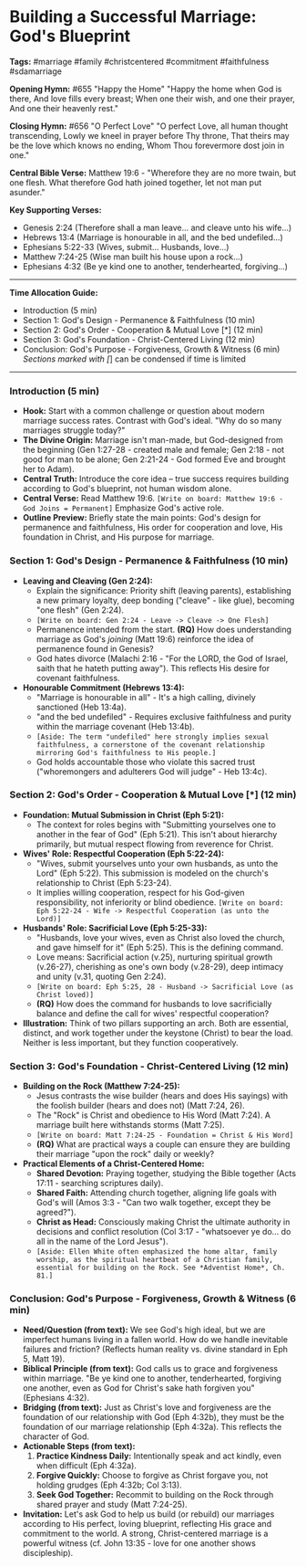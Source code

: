 # Building a Successful Marriage: God's Blueprint

**Tags:** #marriage #family #christcentered #commitment #faithfulness #sdamarriage

**Opening Hymn:** #655 "Happy the Home"
"Happy the home when God is there, And love fills every breast; When one their wish, and one their prayer, And one their heavenly rest."

**Closing Hymn:** #656 "O Perfect Love"
"O perfect Love, all human thought transcending, Lowly we kneel in prayer before Thy throne, That theirs may be the love which knows no ending, Whom Thou forevermore dost join in one."

**Central Bible Verse:** Matthew 19:6 - "Wherefore they are no more twain, but one flesh. What therefore God hath joined together, let not man put asunder."

**Key Supporting Verses:**
*   Genesis 2:24 (Therefore shall a man leave... and cleave unto his wife...)
*   Hebrews 13:4 (Marriage is honourable in all, and the bed undefiled...)
*   Ephesians 5:22-33 (Wives, submit... Husbands, love...)
*   Matthew 7:24-25 (Wise man built his house upon a rock...)
*   Ephesians 4:32 (Be ye kind one to another, tenderhearted, forgiving...)

---

**Time Allocation Guide:**
- Introduction (5 min)
- Section 1: God's Design - Permanence & Faithfulness (10 min)
- Section 2: God's Order - Cooperation & Mutual Love [*] (12 min)
- Section 3: God's Foundation - Christ-Centered Living (12 min)
- Conclusion: God's Purpose - Forgiveness, Growth & Witness (6 min)
*Sections marked with [*] can be condensed if time is limited

---

### Introduction (5 min)

-   **Hook:** Start with a common challenge or question about modern marriage success rates. Contrast with God's ideal. "Why do so many marriages struggle today?"
-   **The Divine Origin:** Marriage isn't man-made, but God-designed from the beginning (Gen 1:27-28 - created male and female; Gen 2:18 - not good for man to be alone; Gen 2:21-24 - God formed Eve and brought her to Adam).
-   **Central Truth:** Introduce the core idea – true success requires building according to God's blueprint, not human wisdom alone.
-   **Central Verse:** Read Matthew 19:6. `[Write on board: Matthew 19:6 - God Joins = Permanent]` Emphasize God's active role.
-   **Outline Preview:** Briefly state the main points: God's design for permanence and faithfulness, His order for cooperation and love, His foundation in Christ, and His purpose for marriage.

### Section 1: God's Design - Permanence & Faithfulness (10 min)

-   **Leaving and Cleaving (Gen 2:24):**
    -   Explain the significance: Priority shift (leaving parents), establishing a new primary loyalty, deep bonding ("cleave" - like glue), becoming "one flesh" (Gen 2:24).
    -   `[Write on board: Gen 2:24 - Leave -> Cleave -> One Flesh]`
    -   Permanence intended from the start. **(RQ)** How does understanding marriage as God's *joining* (Matt 19:6) reinforce the idea of permanence found in Genesis?
    -   God hates divorce (Malachi 2:16 - "For the LORD, the God of Israel, saith that he hateth putting away"). This reflects His desire for covenant faithfulness.
-   **Honourable Commitment (Hebrews 13:4):**
    -   "Marriage is honourable in all" - It's a high calling, divinely sanctioned (Heb 13:4a).
    -   "and the bed undefiled" - Requires exclusive faithfulness and purity within the marriage covenant (Heb 13:4b).
    -   `[Aside: The term "undefiled" here strongly implies sexual faithfulness, a cornerstone of the covenant relationship mirroring God's faithfulness to His people.]`
    -   God holds accountable those who violate this sacred trust ("whoremongers and adulterers God will judge" - Heb 13:4c).

### Section 2: God's Order - Cooperation & Mutual Love [*] (12 min)

-   **Foundation: Mutual Submission in Christ (Eph 5:21):**
    -   The context for roles begins with "Submitting yourselves one to another in the fear of God" (Eph 5:21). This isn't about hierarchy primarily, but mutual respect flowing from reverence for Christ.
-   **Wives' Role: Respectful Cooperation (Eph 5:22-24):**
    -   "Wives, submit yourselves unto your own husbands, as unto the Lord" (Eph 5:22). This submission is modeled on the church's relationship to Christ (Eph 5:23-24).
    -   It implies willing cooperation, respect for his God-given responsibility, not inferiority or blind obedience. `[Write on board: Eph 5:22-24 - Wife -> Respectful Cooperation (as unto the Lord)]`
-   **Husbands' Role: Sacrificial Love (Eph 5:25-33):**
    -   "Husbands, love your wives, even as Christ also loved the church, and gave himself for it" (Eph 5:25). This is the defining command.
    -   Love means: Sacrificial action (v.25), nurturing spiritual growth (v.26-27), cherishing as one's own body (v.28-29), deep intimacy and unity (v.31, quoting Gen 2:24).
    -   `[Write on board: Eph 5:25, 28 - Husband -> Sacrificial Love (as Christ loved)]`
    -   **(RQ)** How does the command for husbands to love sacrificially balance and define the call for wives' respectful cooperation?
-   **Illustration:** Think of two pillars supporting an arch. Both are essential, distinct, and work together under the keystone (Christ) to bear the load. Neither is less important, but they function cooperatively.

### Section 3: God's Foundation - Christ-Centered Living (12 min)

-   **Building on the Rock (Matthew 7:24-25):**
    -   Jesus contrasts the wise builder (hears and does His sayings) with the foolish builder (hears and does not) (Matt 7:24, 26).
    -   The "Rock" is Christ and obedience to His Word (Matt 7:24). A marriage built here withstands storms (Matt 7:25).
    -   `[Write on board: Matt 7:24-25 - Foundation = Christ & His Word]`
    -   **(RQ)** What are practical ways a couple can ensure they are building their marriage "upon the rock" daily or weekly?
-   **Practical Elements of a Christ-Centered Home:**
    -   **Shared Devotion:** Praying together, studying the Bible together (Acts 17:11 - searching scriptures daily).
    -   **Shared Faith:** Attending church together, aligning life goals with God's will (Amos 3:3 - "Can two walk together, except they be agreed?").
    -   **Christ as Head:** Consciously making Christ the ultimate authority in decisions and conflict resolution (Col 3:17 - "whatsoever ye do... do all in the name of the Lord Jesus").
    -   `[Aside: Ellen White often emphasized the home altar, family worship, as the spiritual heartbeat of a Christian family, essential for building on the Rock. See *Adventist Home*, Ch. 81.]`

### Conclusion: God's Purpose - Forgiveness, Growth & Witness (6 min)

-   **Need/Question (from text):** We see God's high ideal, but we are imperfect humans living in a fallen world. How do we handle inevitable failures and friction? (Reflects human reality vs. divine standard in Eph 5, Matt 19).
-   **Biblical Principle (from text):** God calls us to grace and forgiveness within marriage. "Be ye kind one to another, tenderhearted, forgiving one another, even as God for Christ's sake hath forgiven you" (Ephesians 4:32).
-   **Bridging (from text):** Just as Christ's love and forgiveness are the foundation of our relationship with God (Eph 4:32b), they must be the foundation of our marriage relationship (Eph 4:32a). This reflects the character of God.
-   **Actionable Steps (from text):**
    1.  **Practice Kindness Daily:** Intentionally speak and act kindly, even when difficult (Eph 4:32a).
    2.  **Forgive Quickly:** Choose to forgive as Christ forgave you, not holding grudges (Eph 4:32b; Col 3:13).
    3.  **Seek God Together:** Recommit to building on the Rock through shared prayer and study (Matt 7:24-25).
-   **Invitation:** Let's ask God to help us build (or rebuild) our marriages according to His perfect, loving blueprint, reflecting His grace and commitment to the world. A strong, Christ-centered marriage is a powerful witness (cf. John 13:35 - love for one another shows discipleship).
